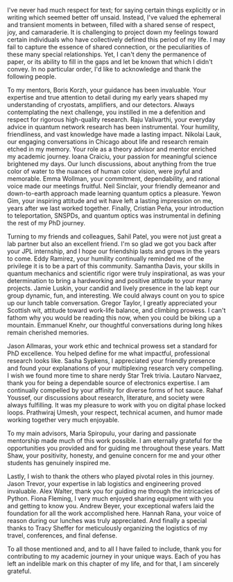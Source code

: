 I've never had much respect for text; for saying certain things explicitly or in writing which seemed better off unsaid. Instead, I've valued the ephemeral and transient moments in between, filled with a shared sense of respect, joy, and camaraderie. It is challenging to project down my feelings toward certain individuals who have collectively defined this period of my life. I may fail to capture the essence of shared connection, or the peculiarities of these many special relationships. Yet, I can't deny the permanence of paper, or its ability to fill in the gaps and let be known that which I didn't convey. In no particular order, I'd like to acknowledge and thank the following people.

To my mentors, Boris Korzh, your guidance has been invaluable. Your expertise and true attention to detail during my early years shaped my understanding of cryostats, amplifiers, and our detectors. Always contemplating the next challenge, you instilled in me a defenition and respect for rigorous high-quality research. Raju Valivarthi, your everyday advice in quantum network research has been instrumental. Your humility, friendliness, and vast knowledge have made a lasting impact. Nikolai Lauk, our engaging conversations in Chicago about life and research remain etched in my memory. Your role as a theory advisor and mentor enriched my academic journey. Ioana Craiciu, your passion for meaningful science brightened my days. Our lunch discussions, about anything from the true color of water to the nuances of human color vision, were joyful and memorable. Emma Wollman, your commitment, dependability, and rational voice made our meetings fruitful. Neil Sinclair, your friendly demeanor and down-to-earth approach made learning quantum optics a pleasure. Yewon Gim, your inspiring attitude and wit have left a lasting impression on me, years after we last worked together. Finally, Cristian Peña, your introduction to teleportation, SNSPDs, and quantum optics was instrumental in defining the rest of my PhD journey. 

Turning to my friends and colleagues, Sahil Patel, you were not just great a lab partner but also an excellent friend. I'm so glad we got you back after your JPL internship, and I hope our friendship lasts and grows in the years to come. Eddy Ramirez, your humility continually reminded me of the privilege it is to be a part of this community. Samantha Davis, your skills in quantum mechanics and scientific rigor were truly inspirational, as was your determination to bring a hardworking and positive attitude to your many projects. Jamie Luskin, your candid and lively presence in the lab kept our group dynamic, fun, and interesting. We could always count on you to spice up our lunch table conversation. Gregor Taylor, I greatly appreciated your Scottish wit, attitude toward work-life balance, and climbing prowess. I can't fathom why you would be reading this now, when you could be biking up a mountain. Emmanuel Knehr, our thoughtful conversations during long hikes remain cherished memories.

Jason Allmaras, your work ethic and technical prowess set a standard for PhD excellence. You helped define for me what impactful, professional research looks like. Sasha Sypkens, I appreciated your friendly presence and found your explanations of your multiplexing research very compelling. I wish we found more time to share nerdy Star Trek trivia. Lautaro Narvaez, thank you for being a dependable source of electronics expertise. I am continually compelled by your affinity for diverse forms of hot sauce. Rahaf Youssef, our discussions about research, literature, and society were always fulfilling. It was my pleasure to work with you on digital phase locked loops. Prathwiraj Umesh, your respect, technical acumen, and humor made working together very much enjoyable.

To my main advisors, Maria Spiropulu, your daring and passionate mentorship made much of this work possible. I am eternally grateful for the opportunities you provided and for guiding me throughout these years. Matt Shaw, your positivity, honesty, and genuine concern for me and your other students has genuinely inspired me. 

Lastly, I wish to thank the others who played pivotal roles in this journey. Jason Trevor, your expertise in lab logistics and engineering proved invaluable. Alex Walter, thank you for guiding me through the intricacies of Python. Fiona Fleming, I very much enjoyed sharing equipment with you and getting to know you. Andrew Beyer, your exceptional wafers laid the foundation for all the work accomplished here. Hannah Rana, your voice of reason during our lunches was truly appreciated. And finally a special thanks to Tracy Sheffer for meticulously organizing the logistics of my travel, conferences, and final defense.

To all those mentioned and, and to all I have failed to include, thank you for contributing to my academic journey in your unique ways. Each of you has left an indelible mark on this chapter of my life, and for that, I am sincerely grateful.


